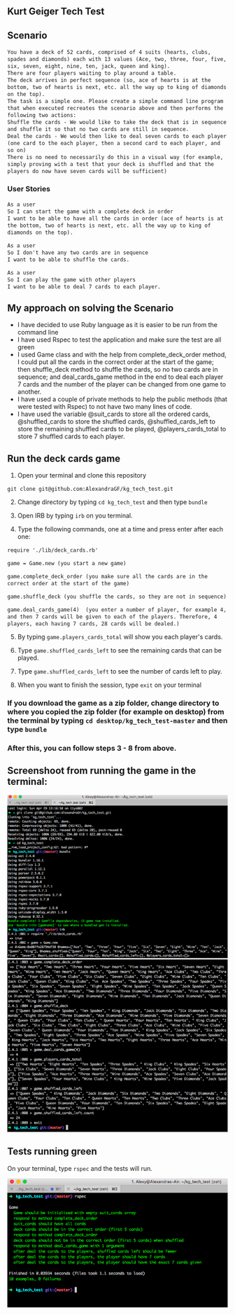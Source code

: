 ## Kurt Geiger Tech Test

## Scenario

```
You have a deck of 52 cards, comprised of 4 suits (hearts, clubs, spades and diamonds) each with 13 values (Ace, two, three, four, five, six, seven, eight, nine, ten, jack, queen and king).
There are four players waiting to play around a table.
The deck arrives in perfect sequence (so, ace of hearts is at the bottom, two of hearts is next, etc. all the way up to king of diamonds on the top).
The task is a simple one. Please create a simple command line program that when executed recreates the scenario above and then performs the following two actions:
Shuffle the cards - We would like to take the deck that is in sequence and shuffle it so that no two cards are still in sequence.
Deal the cards - We would then like to deal seven cards to each player (one card to the each player, then a second card to each player, and so on)
There is no need to necessarily do this in a visual way (for example, simply proving with a test that your deck is shuffled and that the players do now have seven cards will be sufficient)
```

### User Stories

```
As a user
So I can start the game with a complete deck in order
I want to be able to have all the cards in order (ace of hearts is at the bottom, two of hearts is next, etc. all the way up to king of diamonds on the top).
```
```
As a user
So I don't have any two cards are in sequence
I want to be able to shuffle the cards.
```
```
As a user
So I can play the game with other players
I want to be able to deal 7 cards to each player.
```
## My approach on solving the Scenario

- I have decided to use Ruby language as it is easier to be run from the command line
- I have used Rspec to test the application and make sure the test are all green
- I used Game class and with the help from complete_deck_order method, I could put all the cards in the correct order at the start of the game; then shuffle_deck method to shuffle the cards, so no two cards are in sequence; and deal_cards_game method in the end to deal each player 7 cards and the number of the player can be changed from one game to another.
- I have used a couple of private methods to help the public methods (that were tested with Rspec) to not have two many lines of code.  
- I have used the variable @suit_cards to store all the ordered cards, @shuffled_cards to store the shuffled cards, @shuffled_cards_left to store the remaining shuffled cards to be played, @players_cards_total to store 7 shuffled cards to each player.  


## Run the deck cards game

1. Open your terminal and clone this repository
```
git clone git@github.com:AlexandraGF/kg_tech_test.git
```

2. Change directory by typing ```cd kg_tech_test``` and then type ``` bundle ```

3. Open IRB by typing ```irb``` on you terminal.

4. Type the following commands, one at a time and press enter after each one:
```
require './lib/deck_cards.rb'
```
```
game = Game.new (you start a new game)
```
```
game.complete_deck_order (you make sure all the cards are in the correct order at the start of the game)
```
```
game.shuffle_deck (you shuffle the cards, so they are not in sequence)
```
```
game.deal_cards_game(4)  (you enter a number of player, for example 4, and then 7 cards will be given to each of the players. Therefore, 4 players, each having 7 cards, 28 cards will be dealed.)
```
5. By typing ``` game.players_cards_total ``` will show you each player's cards.

6. Type ``` game.shuffled_cards_left ``` to see the remaining cards that can be played.

7. Type ``` game.shuffled_cards_left ``` to see the number of cards left to play.

8. When you want to finish the session, type ```exit``` on your terminal

### If you download the game as a zip folder, change directory to where you copied the zip folder (for example on desktop) from the terminal by typing ``` cd desktop/kg_tech_test-master ``` and then type ``` bundle ```
### After this, you can follow steps 3 - 8 from above.

## Screenshoot from running the game in the terminal:

![alt tag](public/photo1.png)
![alt tag](public/photo2.png)

## Tests running green

On your terminal, type ``` rspec ``` and the tests will run.

![alt tag](public/tests_running.png)
